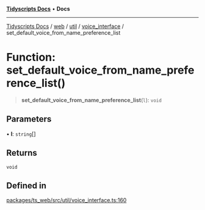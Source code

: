 [**Tidyscripts Docs**](../../../../../../../README.md) • **Docs**

***

[Tidyscripts Docs](../../../../../../../globals.md) / [web](../../../../../README.md) / [util](../../../README.md) / [voice\_interface](../README.md) / set\_default\_voice\_from\_name\_preference\_list

# Function: set\_default\_voice\_from\_name\_preference\_list()

> **set\_default\_voice\_from\_name\_preference\_list**(`l`): `void`

## Parameters

• **l**: `string`[]

## Returns

`void`

## Defined in

[packages/ts\_web/src/util/voice\_interface.ts:160](https://github.com/sheunaluko/tidyscripts/blob/master/packages/ts_web/src/util/voice_interface.ts#L160)
